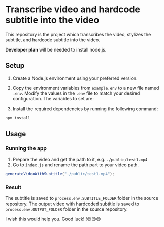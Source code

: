 # Transcribe video and hardcode subtitle into the video

This repository is the project which transcribes the video, stylizes the subtitle, and hardcode subtitle into the video.

__Developer plan__ will be needed to install node.js.

## Setup

1. Create a Node.js environment using your preferred version.

2. Copy the environment variables from `example.env` to a new file named `.env`. Modify the values in the `.env` file to match your desired configuration. The variables to set are:

3. Install the required dependencies by running the following command:

```bash
npm install
```

## Usage

### Running the app

1. Prepare the video and get the path to it, e.g. `./public/test1.mp4`
2. Go to `index.js` and rename the path part to your video path.

```javascript
generateVideoWithSubtitle("./public/test1.mp4");
```

### Result

The subtitle is saved to `process.env.SUBTITLE_FOLDER` folder in the source repository.
The output video with hardcoded subtitle is saved to `process.env.OUTPUT_FOLDER` folder in the source repository.

I wish this would help you. Good luck!!!😊😊😊